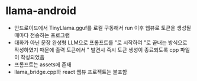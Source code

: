 # llama-android
- 안드로이드에서 TinyLlama.gguf를 로컬 구동해서 run 이후 웹뷰로 토큰을 생성될때마다 전송하는 프로그램
- 대화가 아닌 문장 완성형 LLM으로 프롬프트를 "로 시작하여 "로 끝내는 방식으로 작성하였기 때문에 출력 토큰에서 " 발견시 즉시 토큰 생성이 종료되도록 cpp 파일이 작성되었음
- 프롬프트는 assets에 존재
- llama_bridge.cpp와 react 웹뷰 프로젝트는 불포함
